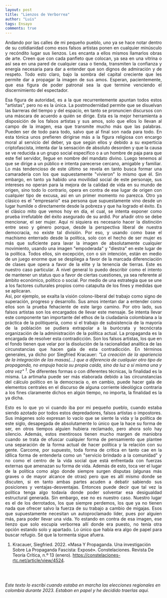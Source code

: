```yaml
---
layout: post
title: "Lienzos de Verborrea"
author: "Luis"
tags: Ensayo
comments: true
---
```


<p style="text-align: justify;">
Andando por las calles de mi pequeño pueblo, uno ya se hace notar dentro de su cotidianidad como esos falsos artistas ponen en cualquier minúsculo y recóndito lugar sus lienzos. Les encanta a ellos mismos llamarlos obras de arte. Creen que con cada panfleto que colocan, ya sea en una vitrina o así sea en una pared de cualquier casa o tienda, transmiten la confianza y energía necesaria para dar a entender que son dignos de admiración y de respeto. Todo esto claro, bajo la sombra del capital creciente que les permite dar a propagar la imagen de sus amos. Esperan, pacientemente, que esa figura de poder patronal sea la que termine venciendo el discernimiento del espectador.
</p>
<p style="text-align: justify;">
Esa figura de autoridad, es a la que recurrentemente apuntan todos estos "artistas", pero no es la única. La postmodernidad permite que se disuelvan las barreras del tiempo y del espacio, en tanto se pronuncien discursos con una máscara de acuerdo a quién se dirige. Esta es la mejor herramienta a disposición de los falsos artistas y sus amos, solo que ellos lo llevan al campo de la imagen, esa que transmite mucho más que las palabras. Pueden ser de todo para todo, salvo que al final son nada para todo. En esta tónica unos prefieren dirigirse más a la figura religiosa con encargo moral al servicio del deber, ya que según ellos y debido a su experticia criptofascista, intenta dar la sensación de absoluto desorden y que la causa se ve reducida a un grupo social especifico o a un hombre de paja para que este fiel servidor, llegue en nombre del mandato divino. Luego tenemos al que se dirige a un público e intenta parecerse cercano, amigable y familiar. Lo más tendencioso de este último se revela en tanto busca formar una camaradería con los que supuestamente "vivieron" lo mismo que él. Sin embargo, en tanto ya habido una movilidad social de este personaje, sus intereses no operan para la mejora de la calidad de vida en su mundo de origen, sino todo lo contrario, opera en contra de ese lugar de origen con cualquier tipo de excusa, así en un primer momento no parezca. Otro ya clásico es el "empresario" esa persona que supuestamente vino desde un lugar humilde o directamente desde la pobreza y que ha logrado el éxito. Es el clásico mito que vemos hoy en día, el cual, se intenta exponer como prueba irrefutable del éxito asegurado de su ardid. Por añadir otro se debe mencionar, el ser mujer. Aquí ni siquiera es necesario hacer la distinción entre sexo y género porque, desde la perspectiva liberal de nuestra democracia, no existe tal división. Por eso, y usando como base el machismo enterrado desde la política, solo con el hecho de ser mujer es más que suficiente para lavar la imagen de absolutamente cualquier movimiento, usando una imagen "empoderada" y "diestra" en este lugar de la política.
Todos ellos, sin excepción, con o sin intención, están en medio de un juego enorme que se despliega a favor de la marcada diferenciación de clases que opera a favor de la elite y la tenencia de tierras. Este es nuestro caso particular. A nivel general lo puedo describir como el intento de mantener un status quo a favor de ciertas cuestiones, ya sea referente al ámbito económico, político o social. Por medio de una estrategia que se une a los factores culturales propios como catapulta de los fines y medidas que se aplicaran.
<br>
Así, por ejemplo, se exalta la visión colono-liberal del trabajo como signo de superación, progreso y desarrollo. Sus amos intentan dar a entender como ellos son la prueba fehaciente de este largo camino. Por otro lado, sus falsos artistas son los encargados de llevar este mensaje. Se intenta llevar este componente tan importante del ethos de la ciudadanía colombiana a la práctica de la politiquería, como si el trabajo de subsistencia de la mayoría de la población se pudiera extrapolar a la burócrata y tecnócrata organización de la administración de la política actual. La propaganda es la encargada de resolver esta contradicción. Son los falsos artistas, los que en el fondo tienen que velar por la disolución de la racionalidad analítica de las circunstancias que hacen gala de esta contradicción. En términos generales, ya dicho por Siegfried Kracauer: <em>"La creación de la apariencia de la integración de las masas(...) que a diferencia de cualquier otro tipo de propaganda, no empuja hacia su propia caida, sino da luz a sí misma una y otra vez" <sup>1</sup></em>. De diferentes formas o con diferentes técnicas, la finalidad es la misma. La artimaña puede ser más elaborada debido a las circunstancias del cálculo político en la democracia o, en cambio, puede hacer gala de elementos centrales en el discurso de alguna corriente ideológica contraria a los fines claramente dichos en algún tiempo, no importa, la finalidad es la ya dicha.
</p>
<p style="text-align: justify;">
Esto es lo que yo vi cuando iba por mi pequeño pueblo, cuando estaba siendo azotado por todos estos depredadores, falsos artistas o impostores. Sus imágenes solo expresan lo vacío que se siente la vida y la política de este siglo, desapegada de absolutamente lo único que la hace su forma de ser, en otros tiempos alguien hubiera reclamado, pero ahora solo hay silencio. Además, estos mentirosos tienen mucho margen de maniobra cuando se trata de ofuscar cualquier forma de pensamiento que plantee una separación de la forma actual de hacer política y la relación con su gente. Carcome, por supuesto, toda forma de crítica en tanto cae en la idílica forma de entenderla como un "servicio brindado a la comunidad" y no como el centro de la vida social que está enfrentada con fuerzas externas que amenazan su forma de vida.  Además de esto, toca ver el lugar de la política como algo donde siempre surgen disputas (algunas más graves o de mayor alcance de otras) pero que es allí mismo donde se discuten, si en tanto ambas partes acuden a debatir sabiendo sus posiciones y ventajas-desventajas. Entonces puede decir que tal vez la política tenga algo todavía donde poder solventar esa desigualdad estructural generada. Sin embargo, ese no es nuestro caso. Nuestro lugar es el de los derrotados, los que siempre perdemos, los que ya no tienen nada que ofrecer salvo la fuerza de su trabajo a cambio de migajas. Esos que supuestamente necesitan un autoproclamado líder, pues por alguien más, para poder llevar una vida.
Yo estando en contra de esa imagen, ese lienzo que solo escupía verborrea allí donde era puesto, no tenía otra opción estando solo y apartado. Lo único que había era algo de papel para buscar refugio. Sé que la tormenta sigue afuera.
</p>

1. Kracauer, Siegfried. 2022. «Masa Y Propaganda. Una investigación Sobre La Propaganda Fascista: Exposé». Constelaciones. Revista De Teoría Crítica, n.º 13 (enero). https://constelaciones-rtc.net/article/view/4524.


<br>
<br>

*Este texto lo escribi cuando estaba en marcha las elecciones regionales en colombia durante 2023. Estaban en papel y he decidido traerlas aqui.*

